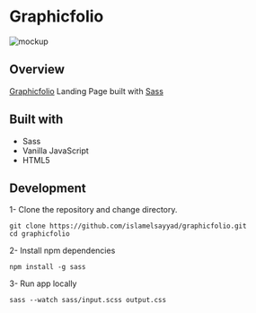 # Graphicfolio

![mockup](https://user-images.githubusercontent.com/81169249/214071731-3caf152f-4a60-492b-bd76-e39594b189a6.png)

## Overview

[Graphicfolio](https://islamelsayyad.github.io/graphicfolio-landing-page/) Landing Page built with [Sass](https://sass-lang.com/)

## Built with

+ Sass
+ Vanilla JavaScript
+ HTML5

## Development

1- Clone the repository and change directory.
```
git clone https://github.com/islamelsayyad/graphicfolio.git
cd graphicfolio
```
2- Install npm dependencies
```
npm install -g sass
```
3- Run app locally
```
sass --watch sass/input.scss output.css
```
